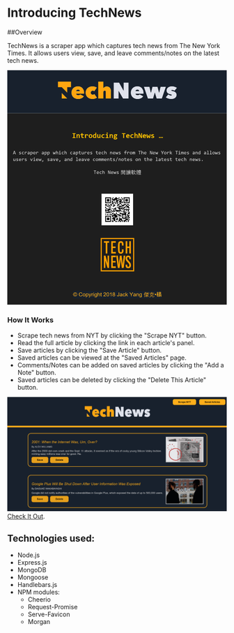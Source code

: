 # Introducing TechNews

##Overview

TechNews is a scraper app which captures tech news from The New York Times. It allows users view, save, and leave comments/notes on the latest tech news.

![](public/assets/img/technews.png)

### How It Works
* Scrape tech news from NYT by clicking the "Scrape NYT" button.
* Read the full article by clicking the link in each article's panel.
* Save articles by clicking the "Save Article" button.
* Saved articles can be viewed at the "Saved Articles" page.
* Comments/Notes can be added on saved articles by clicking the "Add a Note" button.
* Saved articles can be deleted by clicking the "Delete This Article" button.

![](public/assets/img/readme.png)
[Check It Out](http://nyttechnews.herokuapp.com/).

## Technologies used:
* Node.js
* Express.js
* MongoDB
* Mongoose
* Handlebars.js
* NPM modules:
  * Cheerio
  * Request-Promise
  * Serve-Favicon
  * Morgan